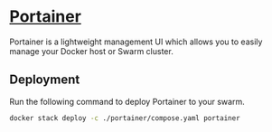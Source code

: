 # [Portainer](https://www.portainer.io/)

Portainer is a lightweight management UI which allows you to easily manage your Docker host or Swarm cluster.

## Deployment

Run the following command to deploy Portainer to your swarm.

```bash
docker stack deploy -c ./portainer/compose.yaml portainer
```
